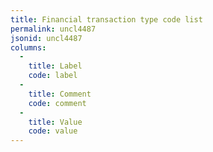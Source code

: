 ```yaml
---
title: Financial transaction type code list
permalink: uncl4487
jsonid: uncl4487
columns:
  - 
    title: Label
    code: label
  - 
    title: Comment
    code: comment
  - 
    title: Value
    code: value
---
```

